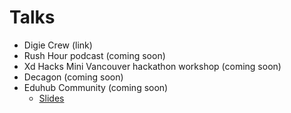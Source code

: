 # Talks

* Digie Crew (link)
* Rush Hour podcast (coming soon)
* Xd Hacks Mini Vancouver hackathon workshop (coming soon)
* Decagon (coming soon)
* Eduhub Community (coming soon)
   * [Slides](https://docs.google.com/presentation/d/1CLkcx-polvHxJP5cENSq-mzEuwvQzJyv593d2_r7xng/edit?usp=sharing)
